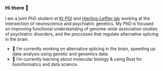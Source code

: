 ### Hi there 👋


I am a joint PhD student at [KI-PGI](https://ki.se/en/meb/ki-psychiatric-genomics-institute) and [Hjerling-Leffler lab](http://www.hjerling-leffler-lab.org) working at the intersection of neuroscience and psychiatric genetics. My PhD is focused on improving functional understanding of genome-wide association studies of psychiatric disorders, and the procceses that regulate alternative splicing in the brain.

- 🔭 I’m currently working on alternative splicing in the brain, speeding up data-analysis using genetic and genomics data. 
- 🌱 I’m currently learning about molecular biology & using Rust for bioinformatics and data science.
